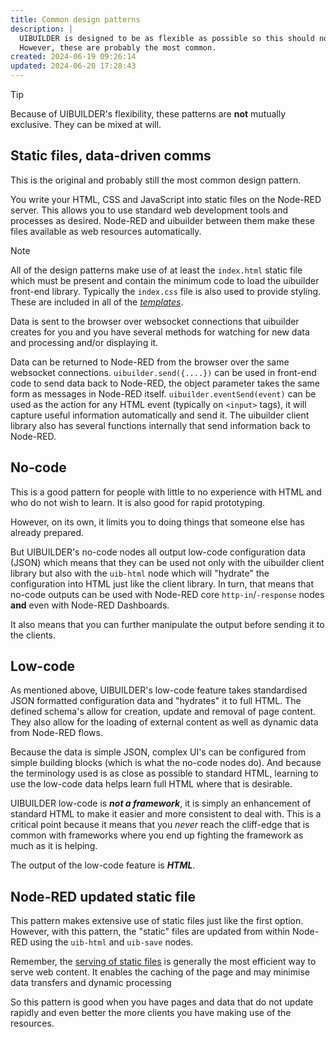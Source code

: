 ```yaml
---
title: Common design patterns
description: |
  UIBUILDER is designed to be as flexible as possible so this should not be considered a _definitive_ list of design patterns.
  However, these are probably the most common.
created: 2024-06-19 09:26:14
updated: 2024-06-20 17:28:43
---
```


> [!TIP]
> Because of UIBUILDER's flexibility, these patterns are **not** mutually exclusive. They can be mixed at will.

## Static files, data-driven comms

This is the original and probably still the most common design pattern.

You write your HTML, CSS and JavaScript into static files on the Node-RED server. This allows you to use standard web development tools and processes as desired. Node-RED and uibuilder between them make these files available as web resources automatically.

> [!NOTE]
> All of the design patterns make use of at least the `index.html` static file which must be present and contain the minimum code to load the uibuilder front-end library. Typically the `index.css` file is also used to provide styling. These are included in all of the _[templates](/walkthrough1#choosing-a-template)_.

Data is sent to the browser over websocket connections that uibuilder creates for you and you have several methods for watching for new data and processing and/or displaying it.

Data can be returned to Node-RED from the browser over the same websocket connections. `uibuilder.send({....})` can be used in front-end code to send data back to Node-RED, the object parameter takes the same form as messages in Node-RED itself. `uibuilder.eventSend(event)` can be used as the action for any HTML event (typically on `<input>` tags), it will capture useful information automatically and send it. The uibuilder client library also has several functions internally that send information back to Node-RED.

## No-code

This is a good pattern for people with little to no experience with HTML and who do not wish to learn. It is also good for rapid prototyping.

However, on its own, it limits you to doing things that someone else has already prepared.

But UIBUILDER's no-code nodes all output low-code configuration data (JSON) which means that they can be used not only with the uibuilder client library but also with the `uib-html` node which will "hydrate" the configuration into HTML just like the client library. In turn, that means that no-code outputs can be used with Node-RED core `http-in`/`-response` nodes **and** even with Node-RED Dashboards.

It also means that you can further manipulate the output before sending it to the clients.

## Low-code

As mentioned above, UIBUILDER's low-code feature takes standardised JSON formatted configuration data and "hydrates" it to full HTML. The defined schema's allow for creation, update and removal of page content. They also allow for the loading of external content as well as dynamic data from Node-RED flows.

Because the data is simple JSON, complex UI's can be configured from simple building blocks (which is what the no-code nodes do). And because the terminology used is as close as possible to standard HTML, learning to use the low-code data helps learn full HTML where that is desirable.

UIBUILDER low-code is _**not a framework**_, it is simply an enhancement of standard HTML to make it easier and more consistent to deal with. This is a critical point because it means that you _never_ reach the cliff-edge that is common with frameworks where you end up fighting the framework as much as it is helping.

The output of the low-code feature is _**HTML**_.

## Node-RED updated static file

This pattern makes extensive use of static files just like the first option. However, with this pattern, the "static" files are updated from within Node-RED using the `uib-html` and `uib-save` nodes.

Remember, the [serving of static files](https://www.techopedia.com/definition/5399/static-web-page) is generally the most efficient way to serve web content. It enables the caching of the page and may minimise data transfers and dynamic processing

So this pattern is good when you have pages and data that do not update rapidly and even better the more clients you have making use of the resources.
